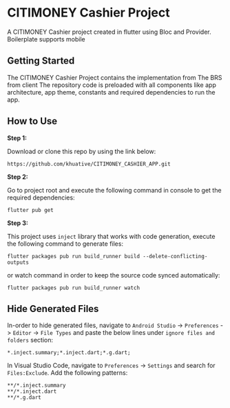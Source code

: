 # CITIMONEY Cashier Project

A CITIMONEY Cashier project created in flutter using Bloc and Provider. Boilerplate supports  mobile

## Getting Started

The CITIMONEY Cashier Project contains the  implementation from The BRS from client The repository code is preloaded with all components like app architecture, app theme, constants and required dependencies to run the app. 

## How to Use 

**Step 1:**

Download or clone this repo by using the link below:

```
https://github.com/khuative/CITIMONEY_CASHIER_APP.git
```

**Step 2:**

Go to project root and execute the following command in console to get the required dependencies: 

```
flutter pub get 
```

**Step 3:**

This project uses `inject` library that works with code generation, execute the following command to generate files:

```
flutter packages pub run build_runner build --delete-conflicting-outputs
```

or watch command in order to keep the source code synced automatically:

```
flutter packages pub run build_runner watch
```

## Hide Generated Files

In-order to hide generated files, navigate to `Android Studio` -> `Preferences` -> `Editor` -> `File Types` and paste the below lines under `ignore files and folders` section:

```
*.inject.summary;*.inject.dart;*.g.dart;
```

In Visual Studio Code, navigate to `Preferences` -> `Settings` and search for `Files:Exclude`. Add the following patterns:
```
**/*.inject.summary
**/*.inject.dart
**/*.g.dart
```
